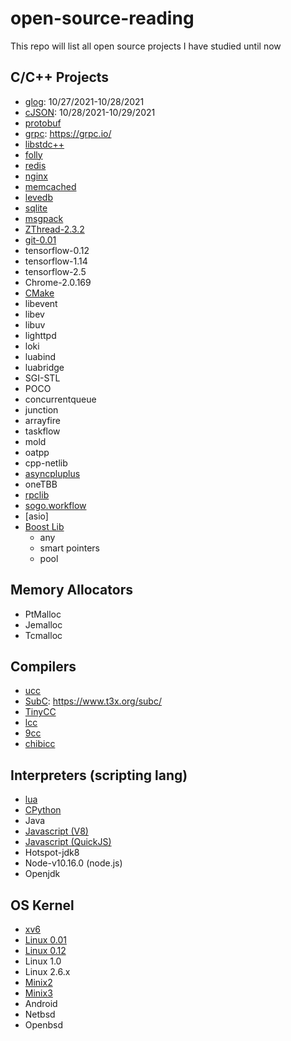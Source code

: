 # open-source-reading
This repo will list all open source projects I have studied until now

## C/C++ Projects
* [glog](https://github.com/google/glog): 10/27/2021-10/28/2021
* [cJSON](https://github.com/DaveGamble/cJSON): 10/28/2021-10/29/2021
* [protobuf](https://github.com/protocolbuffers/protobuf)
* [grpc](https://github.com/grpc/grpc): https://grpc.io/
* [libstdc++](https://github.com/gcc-mirror/gcc/tree/master/libstdc%2B%2B-v3)
* [folly](https://github.com/facebook/folly)
* [redis](https://github.com/redis/redis)
* [nginx](https://github.com/nginx/nginx)
* [memcached](https://github.com/memcached/memcached)
* [levedb](https://github.com/google/leveldb)
* [sqlite](https://github.com/sqlite/sqlite)
* [msgpack](https://github.com/msgpack/msgpack)
* [ZThread-2.3.2](http://zthread.sourceforge.net/)
* [git-0.01](https://github.com/zeroli/git-0.01)
* tensorflow-0.12
* tensorflow-1.14
* tensorflow-2.5
* Chrome-2.0.169
* [CMake](https://github.com/Kitware/CMake)
* libevent
* libev
* libuv
* lighttpd
* loki
* luabind
* luabridge
* SGI-STL
* POCO
* concurrentqueue
* junction
* arrayfire
* taskflow
* mold
* oatpp
* cpp-netlib
* [asyncpluplus](https://github.com/Amanieu/asyncplusplus)
* oneTBB
* [rpclib](https://github.com/rpclib/rpclib)
* [sogo.workflow](https://github.com/sogou/workflow)
* [asio]
* [Boost Lib](https://github.com/boostorg)
    * any
    * smart pointers
    * pool

## Memory Allocators
* PtMalloc
* Jemalloc
* Tcmalloc

## Compilers
* [ucc](https://github.com/nobled/ucc)
* [SubC](https://github.com/jezze/subc): https://www.t3x.org/subc/
* [TinyCC](https://github.com/TinyCC/tinycc)
* [lcc](https://github.com/drh/lcc)
* [9cc](https://github.com/rui314/9cc)
* [chibicc](https://github.com/rui314/chibicc)

## Interpreters (scripting lang)
* [lua](https://github.com/lua/lua)
* [CPython](https://github.com/python/cpython)
* Java
* [Javascript (V8)](https://v8.dev/)
* [Javascript (QuickJS)](https://bellard.org/quickjs/)
* Hotspot-jdk8
* Node-v10.16.0 (node.js)
* Openjdk

## OS Kernel
* [xv6](https://github.com/mit-pdos/xv6-public)
* [Linux 0.01](https://mirrors.edge.kernel.org/pub/linux/kernel/Historic/)
* [Linux 0.12](https://mirrors.edge.kernel.org/pub/linux/kernel/Historic/old-versions/)
* Linux 1.0
* Linux 2.6.x
* [Minix2](https://github.com/zeroli/old-minix)
* [Minix3](https://github.com/Stichting-MINIX-Research-Foundation/minix)
* Android
* Netbsd
* Openbsd

